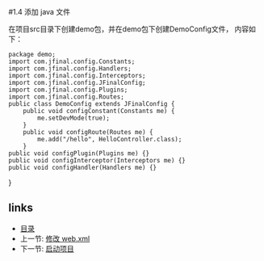 #1.4 添加 java 文件

在项目src目录下创建demo包，并在demo包下创建DemoConfig文件， 内容如下：

    package demo;
	import com.jfinal.config.Constants;
	import com.jfinal.config.Handlers;
	import com.jfinal.config.Interceptors;
	import com.jfinal.config.JFinalConfig;
	import com.jfinal.config.Plugins;
	import com.jfinal.config.Routes;
	public class DemoConfig extends JFinalConfig {
		public void configConstant(Constants me) {
			me.setDevMode(true);
		}
		public void configRoute(Routes me) {
			me.add("/hello", HelloController.class);
		}
	public void configPlugin(Plugins me) {}
	public void configInterceptor(Interceptors me) {}
	public void configHandler(Handlers me) {}
}
## links
   * [目录](<preface.md>)
   * 上一节: [修改 web.xml](<1.3.md>)
   * 下一节: [启动项目](<1.5.md>)

